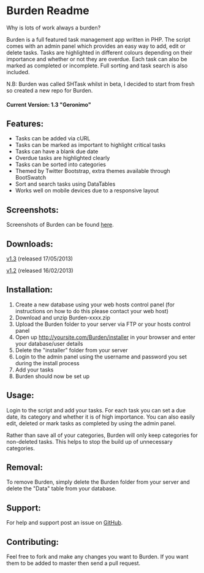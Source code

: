 Burden Readme
================

Why is lots of work always a burden?

Burden is a full featured task management app written in PHP. The script comes with an admin panel which provides an easy way to add, edit or delete tasks. Tasks are highlighted in different colours depending on their importance and whether or not they are overdue. Each task can also be marked as completed or incomplete. Full sorting and task search is also included.

N.B: Burden was called SHTask whilst in beta, I decided to start from fresh so created a new repo for Burden.

#### Current Version: 1.3 "Geronimo"

Features:
---------

* Tasks can be added via cURL
* Tasks can be marked as important to highlight critical tasks
* Tasks can have a blank due date
* Overdue tasks are highlighted clearly
* Tasks can be sorted into categories
* Themed by Twitter Bootstrap, extra themes available through BootSwatch
* Sort and search tasks using DataTables
* Works well on mobile devices due to a responsive layout

Screenshots:
------------

Screenshots of Burden can be found [here](http://imgur.com/a/mmqhA).

Downloads:
------------

[v1.3](http://sidhosting.co.uk/downloads/get.php?ref=github&id=burden&tag=1.3) (released 17/05/2013)

[v1.2](http://sidhosting.co.uk/downloads/get.php?ref=github&id=burden&tag=1.2) (released 16/02/2013)

Installation:
-------------

1. Create a new database using your web hosts control panel (for instructions on how to do this please contact your web host)
2. Download and unzip Burden-xxxx.zip
3. Upload the Burden folder to your server via FTP or your hosts control panel
4. Open up http://yoursite.com/Burden/installer in your browser and enter your database/user details
5. Delete the "installer" folder from your server
6. Login to the admin panel using the username and password you set during the install process
7. Add your tasks
8. Burden should now be set up

Usage:
------

Login to the script and add your tasks. For each task you can set a due date, its category and whether it is of high importance. You can also easily edit, deleted or mark tasks as completed by using the admin panel.

Rather than save all of your categories, Burden will only keep categories for non-deleted tasks. This helps to stop the build up of unnecessary categories.

Removal:
--------

To remove Burden, simply delete the Burden folder from your server and delete the "Data" table from your database.

Support:
-------------

For help and support post an issue on [GitHub](https://github.com/joshf/Burden/issues).

Contributing:
-------------

Feel free to fork and make any changes you want to Burden. If you want them to be added to master then send a pull request.